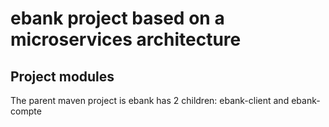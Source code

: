 # ebank project based on a microservices architecture

## Project modules

The parent maven project is ebank has 2 children: ebank-client and ebank-compte
